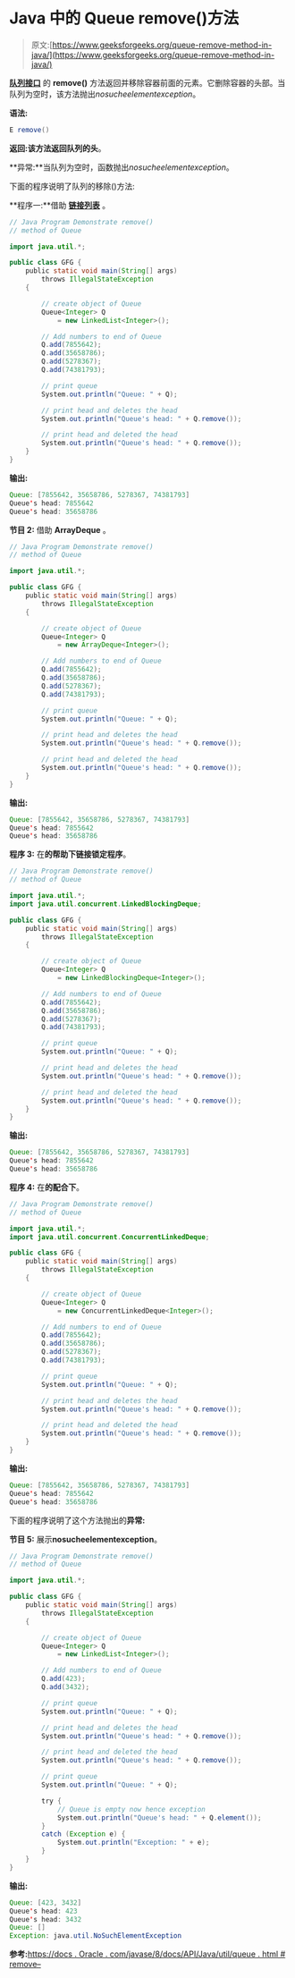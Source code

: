 # Java 中的 Queue remove()方法

> 原文:[https://www.geeksforgeeks.org/queue-remove-method-in-java/](https://www.geeksforgeeks.org/queue-remove-method-in-java/)

**[队列接口](https://www.geeksforgeeks.org/queue-interface-java/)** 的 **remove()** 方法返回并移除容器前面的元素。它删除容器的头部。当队列为空时，该方法抛出*nosucheelementexception*。

**语法:**

```java
E remove()
```

**返回:**该方法返回队列的**头**。

**异常:**当队列为空时，函数抛出*nosucheelementexception*。

下面的程序说明了队列的移除()方法:

**程序一:**借助 [**链接列表**](https://www.geeksforgeeks.org/linked-list-in-java/) 。

```java
// Java Program Demonstrate remove()
// method of Queue

import java.util.*;

public class GFG {
    public static void main(String[] args)
        throws IllegalStateException
    {

        // create object of Queue
        Queue<Integer> Q
            = new LinkedList<Integer>();

        // Add numbers to end of Queue
        Q.add(7855642);
        Q.add(35658786);
        Q.add(5278367);
        Q.add(74381793);

        // print queue
        System.out.println("Queue: " + Q);

        // print head and deletes the head
        System.out.println("Queue's head: " + Q.remove());

        // print head and deleted the head
        System.out.println("Queue's head: " + Q.remove());
    }
}
```

**输出:**

```java
Queue: [7855642, 35658786, 5278367, 74381793]
Queue's head: 7855642
Queue's head: 35658786

```

**节目 2:** 借助 **ArrayDeque** 。

```java
// Java Program Demonstrate remove()
// method of Queue

import java.util.*;

public class GFG {
    public static void main(String[] args)
        throws IllegalStateException
    {

        // create object of Queue
        Queue<Integer> Q
            = new ArrayDeque<Integer>();

        // Add numbers to end of Queue
        Q.add(7855642);
        Q.add(35658786);
        Q.add(5278367);
        Q.add(74381793);

        // print queue
        System.out.println("Queue: " + Q);

        // print head and deletes the head
        System.out.println("Queue's head: " + Q.remove());

        // print head and deleted the head
        System.out.println("Queue's head: " + Q.remove());
    }
}
```

**输出:**

```java
Queue: [7855642, 35658786, 5278367, 74381793]
Queue's head: 7855642
Queue's head: 35658786

```

**程序 3:** 在**的帮助下链接锁定程序**。

```java
// Java Program Demonstrate remove()
// method of Queue

import java.util.*;
import java.util.concurrent.LinkedBlockingDeque;

public class GFG {
    public static void main(String[] args)
        throws IllegalStateException
    {

        // create object of Queue
        Queue<Integer> Q
            = new LinkedBlockingDeque<Integer>();

        // Add numbers to end of Queue
        Q.add(7855642);
        Q.add(35658786);
        Q.add(5278367);
        Q.add(74381793);

        // print queue
        System.out.println("Queue: " + Q);

        // print head and deletes the head
        System.out.println("Queue's head: " + Q.remove());

        // print head and deleted the head
        System.out.println("Queue's head: " + Q.remove());
    }
}
```

**输出:**

```java
Queue: [7855642, 35658786, 5278367, 74381793]
Queue's head: 7855642
Queue's head: 35658786

```

**程序 4:** 在**的配合下**。

```java
// Java Program Demonstrate remove()
// method of Queue

import java.util.*;
import java.util.concurrent.ConcurrentLinkedDeque;

public class GFG {
    public static void main(String[] args)
        throws IllegalStateException
    {

        // create object of Queue
        Queue<Integer> Q
            = new ConcurrentLinkedDeque<Integer>();

        // Add numbers to end of Queue
        Q.add(7855642);
        Q.add(35658786);
        Q.add(5278367);
        Q.add(74381793);

        // print queue
        System.out.println("Queue: " + Q);

        // print head and deletes the head
        System.out.println("Queue's head: " + Q.remove());

        // print head and deleted the head
        System.out.println("Queue's head: " + Q.remove());
    }
}
```

**输出:**

```java
Queue: [7855642, 35658786, 5278367, 74381793]
Queue's head: 7855642
Queue's head: 35658786

```

下面的程序说明了这个方法抛出的**异常:**

**节目 5:** 展示**nosucheelementexception**。

```java
// Java Program Demonstrate remove()
// method of Queue

import java.util.*;

public class GFG {
    public static void main(String[] args)
        throws IllegalStateException
    {

        // create object of Queue
        Queue<Integer> Q
            = new LinkedList<Integer>();

        // Add numbers to end of Queue
        Q.add(423);
        Q.add(3432);

        // print queue
        System.out.println("Queue: " + Q);

        // print head and deletes the head
        System.out.println("Queue's head: " + Q.remove());

        // print head and deleted the head
        System.out.println("Queue's head: " + Q.remove());

        // print queue
        System.out.println("Queue: " + Q);

        try {
            // Queue is empty now hence exception
            System.out.println("Queue's head: " + Q.element());
        }
        catch (Exception e) {
            System.out.println("Exception: " + e);
        }
    }
}
```

**输出:**

```java
Queue: [423, 3432]
Queue's head: 423
Queue's head: 3432
Queue: []
Exception: java.util.NoSuchElementException

```

**参考:**[https://docs . Oracle . com/javase/8/docs/API/Java/util/queue . html # remove–](https://docs.oracle.com/javase/8/docs/api/java/util/Queue.html#remove--)